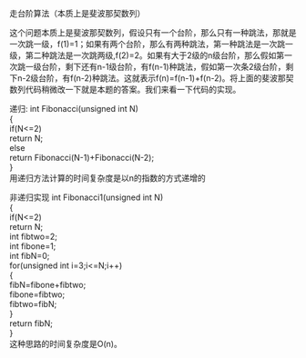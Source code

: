 走台阶算法（本质上是斐波那契数列）

这个问题本质上是斐波那契数列，假设只有一个台阶，那么只有一种跳法，那就是一次跳一级，f(1)=1；如果有两个台阶，那么有两种跳法，第一种跳法是一次跳一级，第二种跳法是一次跳两级,f(2)=2。如果有大于2级的n级台阶，那么假如第一次跳一级台阶，剩下还有n-1级台阶，有f(n-1)种跳法，假如第一次条2级台阶，剩下n-2级台阶，有f(n-2)种跳法。这就表示f(n)=f(n-1)+f(n-2)。将上面的斐波那契数列代码稍微改一下就是本题的答案。我们来看一下代码的实现。


递归:
int Fibonacci(unsigned int N)  
{  
    if(N<=2)  
        return N;  
    else  
        return Fibonacci(N-1)+Fibonacci(N-2);  
}  
用递归方法计算的时间复杂度是以n的指数的方式递增的


非递归实现
int Fibonacci1(unsigned int N)  
{  
    if(N<=2)  
        return N;  
    int fibtwo=2;  
    int fibone=1;  
    int fibN=0;  
    for(unsigned int i=3;i<=N;i++)  
    {  
        fibN=fibone+fibtwo;  
        fibone=fibtwo;  
        fibtwo=fibN;  
    }  
    return fibN;  
}  
这种思路的时间复杂度是O(n)。